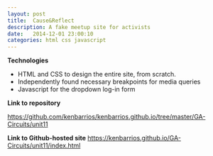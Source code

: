 ```yaml
---
layout: post
title:  Cause&Reflect
description: A fake meetup site for activists
date:   2014-12-01 23:00:10
categories: html css javascript
---
```


**Technologies**

- HTML and CSS to design the entire site, from scratch.
- Independently found necessary breakpoints for media queries
- Javascript for the dropdown log-in form

**Link to repository**

<a href="https://github.com/kenbarrios/kenbarrios.github.io/tree/master/GA-Circuits/unit11" target="_blank">https://github.com/kenbarrios/kenbarrios.github.io/tree/master/GA-Circuits/unit11</a>

**Link to Github-hosted site**
<a href="https://kenbarrios.github.io/GA-Circuits/unit11/index.html" target="_blank">https://kenbarrios.github.io/GA-Circuits/unit11/index.html</a>
